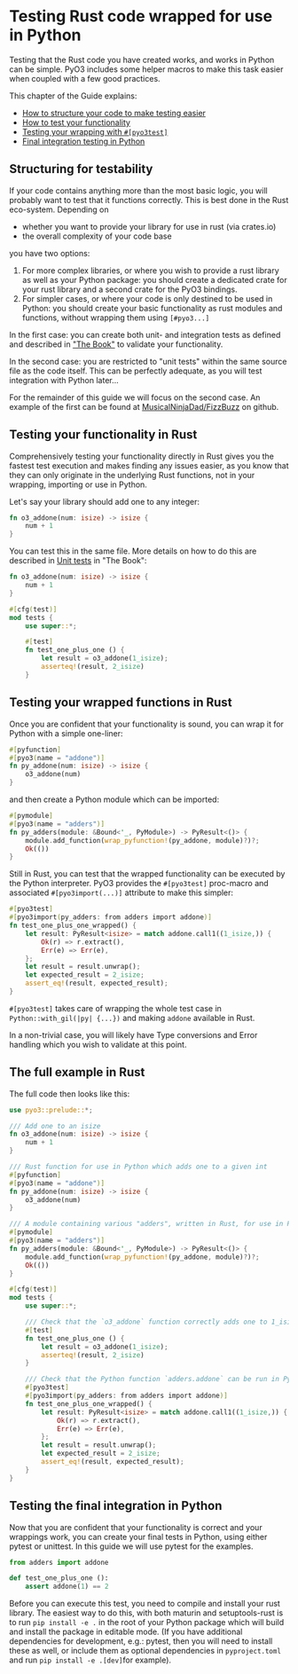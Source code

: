 # Testing Rust code wrapped for use in Python

Testing that the Rust code you have created works, and works in Python can be simple. PyO3 includes
some helper macros to make this task easier when coupled with a few good practices.

This chapter of the Guide explains:

- [How to structure your code to make testing easier](#structuring-for-testability)
- [How to test your functionality](#testing-your-functionality-in-rust)
- [Testing your wrapping with `#[pyo3test]`](#testing-your-wrapped-functions-in-rust)
- [Final integration testing in Python](#testing-the-final-integration-in-python)

## Structuring for testability

If your code contains anything more than the most basic logic, you will probably want to test that it
functions correctly. This is best done in the Rust eco-system. Depending on

- whether you want to provide your library for use in rust (via crates.io)
- the overall complexity of your code base

you have two options:

1. For more complex libraries, or where you wish to provide a rust library as well as your Python
package: you should create a dedicated crate for your rust library and a second crate for the PyO3
bindings.
1. For simpler cases, or where your code is only destined to be used in Python: you should create your
basic functionality as rust modules and functions, without wrapping them using `[#pyo3...]`

In the first case: you can create both unit- and integration tests as defined and described in
["The Book"](https://doc.rust-lang.org/stable/book/ch11-00-testing.html) to validate your functionality.

In the second case: you are restricted to "unit tests" within the same source file as the code itself.
This can be perfectly adequate, as you will test integration with Python later...

For the remainder of this guide we will focus on the second case. An example of the first can be found
at [MusicalNinjaDad/FizzBuzz](https://github.com/MusicalNinjaDad/FizzBuzz) on github.

## Testing your functionality in Rust

Comprehensively testing your functionality directly in Rust gives you the fastest test execution and
makes finding any issues easier, as you know that they can only originate in the underlying Rust functions,
not in your wrapping, importing or use in Python.

Let's say your library should add one to any integer:

```rust
fn o3_addone(num: isize) -> isize {
    num + 1
}
```

You can test this in the same file. More details on how to do this are described in
[Unit tests](https://doc.rust-lang.org/stable/book/ch11-03-test-organization.html#unit-tests)
in "The Book":

```rust
fn o3_addone(num: isize) -> isize {
    num + 1
}

#[cfg(test)]
mod tests {
    use super::*;

    #[test]
    fn test_one_plus_one () {
        let result = o3_addone(1_isize);
        asserteq!(result, 2_isize)
    }
```

## Testing your wrapped functions in Rust

Once you are confident that your functionality is sound, you can wrap it for Python with a simple
one-liner:

```rust
#[pyfunction]
#[pyo3(name = "addone")]
fn py_addone(num: isize) -> isize {
    o3_addone(num)
}
```

and then create a Python module which can be imported:

```rust
#[pymodule]
#[pyo3(name = "adders")]
fn py_adders(module: &Bound<'_, PyModule>) -> PyResult<()> {
    module.add_function(wrap_pyfunction!(py_addone, module)?)?;
    Ok(())
}
```

Still in Rust, you can test that the wrapped functionality can be executed by the Python interpreter.
PyO3 provides the `#[pyo3test]` proc-macro and associated `#[pyo3import(...)]` attribute to make this
simpler:

```rust
#[pyo3test]
#[pyo3import(py_adders: from adders import addone)]
fn test_one_plus_one_wrapped() {
    let result: PyResult<isize> = match addone.call1((1_isize,)) {
        Ok(r) => r.extract(),
        Err(e) => Err(e),
    };
    let result = result.unwrap();
    let expected_result = 2_isize;
    assert_eq!(result, expected_result);
}
```

`#[pyo3test]` takes care of wrapping the whole test case in `Python::with_gil(|py| {...})` and making
`addone` available in Rust.

In a non-trivial case, you will likely have Type conversions and Error handling which you wish to
validate at this point.

## The full example in Rust

The full code then looks like this:

```rust
use pyo3::prelude::*;

/// Add one to an isize
fn o3_addone(num: isize) -> isize {
    num + 1
}

/// Rust function for use in Python which adds one to a given int
#[pyfunction]
#[pyo3(name = "addone")]
fn py_addone(num: isize) -> isize {
    o3_addone(num)
}

/// A module containing various "adders", written in Rust, for use in Python.
#[pymodule]
#[pyo3(name = "adders")]
fn py_adders(module: &Bound<'_, PyModule>) -> PyResult<()> {
    module.add_function(wrap_pyfunction!(py_addone, module)?)?;
    Ok(())
}

#[cfg(test)]
mod tests {
    use super::*;

    /// Check that the `o3_addone` function correctly adds one to 1_isize
    #[test]
    fn test_one_plus_one () {
        let result = o3_addone(1_isize);
        asserteq!(result, 2_isize)
    }

    /// Check that the Python function `adders.addone` can be run in Python
    #[pyo3test]
    #[pyo3import(py_adders: from adders import addone)]
    fn test_one_plus_one_wrapped() {
        let result: PyResult<isize> = match addone.call1((1_isize,)) {
            Ok(r) => r.extract(),
            Err(e) => Err(e),
        };
        let result = result.unwrap();
        let expected_result = 2_isize;
        assert_eq!(result, expected_result);
    }
}
```

## Testing the final integration in Python

Now that you are confident that your functionality is correct and your wrappings work, you can create
your final tests in Python, using either pytest or unittest. In this guide we will use pytest for the
examples.

```python
from adders import addone

def test_one_plus_one ():
    assert addone(1) == 2
```

Before you can execute this test, you need to compile and install your rust library. The easiest way
to do this, with both maturin and setuptools-rust is to run `pip install -e .` in the root of your
Python package which will build and install the package in editable mode. (If you have additional
dependencies for development, e.g.: pytest, then you will need to install these as well, or include
them as optional dependencies in `pyproject.toml` and run `pip install -e .[dev]`for example).
